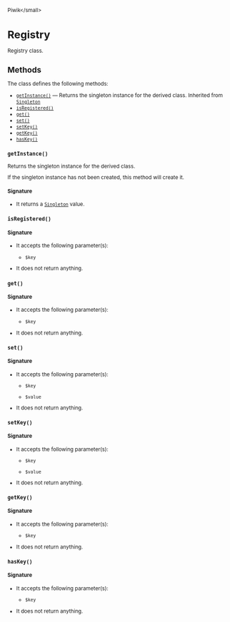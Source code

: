 <small>Piwik\</small>

Registry
========

Registry class.

Methods
-------

The class defines the following methods:

- [`getInstance()`](#getinstance) &mdash; Returns the singleton instance for the derived class. Inherited from [`Singleton`](../Piwik/Singleton.md)
- [`isRegistered()`](#isregistered)
- [`get()`](#get)
- [`set()`](#set)
- [`setKey()`](#setkey)
- [`getKey()`](#getkey)
- [`hasKey()`](#haskey)

<a name="getinstance" id="getinstance"></a>
<a name="getInstance" id="getInstance"></a>
### `getInstance()`

Returns the singleton instance for the derived class.

If the singleton instance
has not been created, this method will create it.

#### Signature

- It returns a [`Singleton`](../Piwik/Singleton.md) value.

<a name="isregistered" id="isregistered"></a>
<a name="isRegistered" id="isRegistered"></a>
### `isRegistered()`

#### Signature

-  It accepts the following parameter(s):
    - `$key`
      
- It does not return anything.

<a name="get" id="get"></a>
<a name="get" id="get"></a>
### `get()`

#### Signature

-  It accepts the following parameter(s):
    - `$key`
      
- It does not return anything.

<a name="set" id="set"></a>
<a name="set" id="set"></a>
### `set()`

#### Signature

-  It accepts the following parameter(s):
    - `$key`
      
    - `$value`
      
- It does not return anything.

<a name="setkey" id="setkey"></a>
<a name="setKey" id="setKey"></a>
### `setKey()`

#### Signature

-  It accepts the following parameter(s):
    - `$key`
      
    - `$value`
      
- It does not return anything.

<a name="getkey" id="getkey"></a>
<a name="getKey" id="getKey"></a>
### `getKey()`

#### Signature

-  It accepts the following parameter(s):
    - `$key`
      
- It does not return anything.

<a name="haskey" id="haskey"></a>
<a name="hasKey" id="hasKey"></a>
### `hasKey()`

#### Signature

-  It accepts the following parameter(s):
    - `$key`
      
- It does not return anything.

